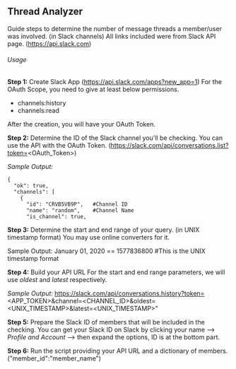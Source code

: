 ## Thread Analyzer
Guide steps to determine the number of message threads a member/user was involved. (in Slack channels)
All links included were from Slack API page. (https://api.slack.com)

###### Usage
**Step 1:** Create Slack App (https://api.slack.com/apps?new_app=1)
For the OAuth Scope, you need to give at least below permissions.
* channels:history
* channels:read

After the creation, you will have your OAuth Token.

**Step 2:** Determine the ID of the Slack channel you'll be checking.
You can use the API with the OAuth Token. (https://slack.com/api/conversations.list?token=<OAuth_Token>)

_Sample Output:_
```
{
  "ok": true,
  "channels": [
    {
      "id": "CRVB5VB9P",   #Channel ID
      "name": "random",    #Channel Name
      "is_channel": true,
```

**Step 3:** Determine the start and end range of your query. (in UNIX timestamp format)
You may use online converters for it.

Sample Output:
January 01, 2020 == 1577836800 #This is the UNIX timestamp format

**Step 4:** Build your API URL
For the start and end range parameters, we will use _oldest_ and _latest_ respectively.

_Sample Output:_
https://slack.com/api/conversations.history?token=<APP_TOKEN>&channel=<CHANNEL_ID>&oldest=<UNIX_TIMESTAMP>&latest=<UNIX_TIMESTAMP>"



**Step 5:** Prepare the Slack ID of members that will be included in the checking.
You can get your Slack ID on Slack by clicking your name --> _Profile and Account_ --> then expand the options, ID is at the bottom part.


**Step 6:** Run the script providing your API URL and a dictionary of members. ("member_id":"member_name")

